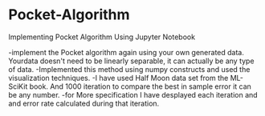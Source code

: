 # Pocket-Algorithm
Implementing Pocket Algorithm Using Jupyter Notebook



-implement the Pocket algorithm again using your own generated data. Yourdata doesn't need to be linearly separable, it can actually be any type of data.
-Implemented this method using numpy constructs and used the visualization techniques. 
-I have used Half Moon data set from the ML-SciKit book. And 1000 iteration to compare the best in sample error it can be any number.
-for More specification I have desplayed each iteration and and error rate calculated during that iteration.
